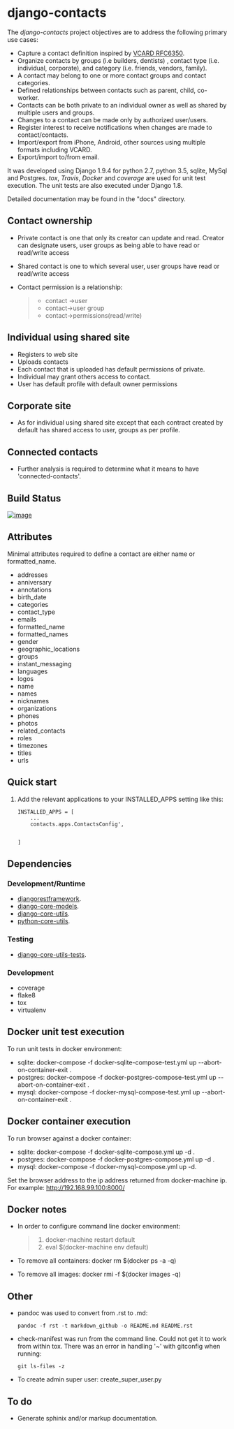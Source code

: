 django-contacts
===============

The *django-contacts* project objectives are to address the following primary use cases:

-   Capture a contact definition inspired by [VCARD RFC6350](https://tools.ietf.org/html/rfc6350/).
-   Organize contacts by groups (i.e builders, dentists) , contact type (i.e. individual, corporate), and category (i.e. friends, vendors, family).
-   A contact may belong to one or more contact groups and contact categories.
-   Defined relationships between contacts such as parent, child, co-worker.
-   Contacts can be both private to an individual owner as well as shared by multiple users and groups.
-   Changes to a contact can be made only by authorized user/users.
-   Register interest to receive notifications when changes are made to contact/contacts.
-   Import/export from iPhone, Android, other sources using multiple formats including VCARD.
-   Export/import to/from email.

It was developed using Django 1.9.4 for python 2.7, python 3.5, sqlite, MySql and Postgres. *tox*, *Travis*, *Docker* and *coverage* are used for unit test execution. The unit tests are also executed under Django 1.8.

Detailed documentation may be found in the "docs" directory.

Contact ownership
-----------------

-   Private contact is one that only its creator can update and read. Creator can designate users, user groups as being able to have read or read/write access
-   Shared contact is one to which several user, user groups have read or read/write access
-   Contact permission is a relationship:

    > -   contact -&gt;user
    > -   contact-&gt;user group
    > -   contact-&gt;permissions(read/write)

Individual using shared site
----------------------------

-   Registers to web site
-   Uploads contacts
-   Each contact that is uploaded has default permissions of private.
-   Individual may grant others access to contact.
-   User has default profile with default owner permissions

Corporate site
--------------

-   As for individual using shared site except that each contract created by default has shared access to user, groups as per profile.

Connected contacts
------------------

-   Further analysis is required to determine what it means to have 'connected-contacts'.

Build Status
------------

[![image](https://travis-ci.org/ajaniv/django-contacts.svg?branch=master)](https://travis-ci.org/ajaniv/django-contacts)

Attributes
----------

Minimal attributes required to define a contact are either name or formatted\_name.

-   addresses
-   anniversary
-   annotations
-   birth\_date
-   categories
-   contact\_type
-   emails
-   formatted\_name
-   formatted\_names
-   gender
-   geographic\_locations
-   groups
-   instant\_messaging
-   languages
-   logos
-   name
-   names
-   nicknames
-   organizations
-   phones
-   photos
-   related\_contacts
-   roles
-   timezones
-   titles
-   urls

Quick start
-----------

1.  Add the relevant applications to your INSTALLED\_APPS setting like this:

        INSTALLED_APPS = [
            ...
            contacts.apps.ContactsConfig',


        ]

Dependencies
------------

### Development/Runtime

-   [djangorestframework](http://www.django-rest-framework.org/).
-   [django-core-models](https://github.com/ajaniv/django-core-models/).
-   [django-core-utils](https://github.com/ajaniv/django-core-utils/).
-   [python-core-utils](https://github.com/ajaniv/python-core-utils/).

### Testing

-   [django-core-utils-tests](https://github.com/ajaniv/django-core-utils-tests/).

### Development

-   coverage
-   flake8
-   tox
-   virtualenv

Docker unit test execution
--------------------------

To run unit tests in docker environment:

-   sqlite: docker-compose -f docker-sqlite-compose-test.yml up --abort-on-container-exit .
-   postgres: docker-compose -f docker-postgres-compose-test.yml up --abort-on-container-exit .
-   mysql: docker-compose -f docker-mysql-compose-test.yml up --abort-on-container-exit .

Docker container execution
--------------------------

To run browser against a docker container:

-   sqlite: docker-compose -f docker-sqlite-compose.yml up -d .
-   postgres: docker-compose -f docker-postgres-compose.yml up -d .
-   mysql: docker-compose -f docker-mysql-compose.yml up -d.

Set the browser address to the ip address returned from docker-machine ip. For example: http://192.168.99.100:8000/

Docker notes
------------

-   In order to configure command line docker environment:

    > 1.  docker-machine restart default
    > 2.  eval $(docker-machine env default)

-   To remove all containers: docker rm $(docker ps -a -q)
-   To remove all images: docker rmi -f $(docker images -q)

Other
-----

-   pandoc was used to convert from .rst to .md:

    `pandoc -f rst -t markdown_github -o README.md README.rst`

-   check-manifest was run from the command line. Could not get it to work from within tox. There was an error in handling '~' with gitconfig when running:

    `git ls-files -z`

-   To create admin super user: create\_super\_user.py

To do
-----

-   Generate sphinix and/or markup documentation.

